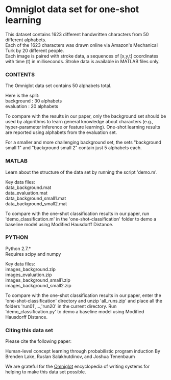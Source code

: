 # Omniglot data set for one-shot learning

This dataset contains 1623 different handwritten characters from 50 different alphabets.   
Each of the 1623 characters was drawn online via Amazon's Mechanical Turk by 20 different people.   
Each image is paired with stroke data, a sequences of [x,y,t] coordinates with time (t) in milliseconds. Stroke data is available in MATLAB files only.

### CONTENTS
The Omniglot data set contains 50 alphabets total.

Here is the split:   
	background : 30 alphabets   
	evaluation : 20 alphabets   

To compare with the results in our paper, only the background set should be used by algorithms to learn general knowledge about characters (e.g., hyper-parameter inference or feature learning). One-shot learning results are reported using alphabets from the evaluation set.

For a smaller and more challenging background set, the sets "background small 1"  and "background small 2" contain just 5 alphabets each.


### MATLAB

Learn about the structure of the data set by running the script 'demo.m'.   

Key data files:   
data_background.mat   
data_evaluation.mat   
data_background_small1.mat   
data_background_small2.mat   

To compare with the one-shot classification results in our paper, run 'demo_classification.m' in the 'one-shot-classification' folder to demo a baseline model using Modified Hausdorff Distance.


### PYTHON

Python 2.7.*   
Requires scipy and numpy   

Key data files:   
images_background.zip   
images_evaluation.zip   
images_background_small1.zip   
images_background_small2.zip   

To compare with the one-shot classification results in our paper, enter the 'one-shot-classification' directory and unzip 'all_runs.zip' and place all the folders 'run01',...,'run20' in the current directory. Run 'demo_classification.py' to demo a baseline model using Modified Hausdorff Distance.


### Citing this data set
Please cite the following paper:

Human-level concept learning through probabilistic program induction
By Brenden Lake, Ruslan Salakhutdinov, and Joshua Tenenbaum 

We are grateful for the [Omniglot](http://www.omniglot.com/) encyclopedia of writing systems for helping to make this data set possible.